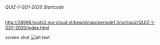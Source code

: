 ###### QUIZ-1-GD1-2020 Startcode


http://28996.hosts2.ma-cloud.nl/bewijzmap/periode1.3/sct/quiz/QUIZ-1-GD1-2020/index.html

screen shot
![alt text](https://gyazo.com/41f5f7ff80b3dcf9634e467a7c97d416 "demo van de quiz")

